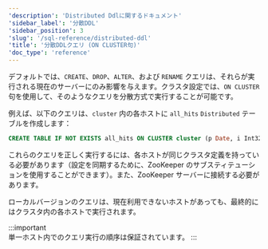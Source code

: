 ```yaml
---
'description': 'Distributed Ddlに関するドキュメント'
'sidebar_label': '分散DDL'
'sidebar_position': 3
'slug': '/sql-reference/distributed-ddl'
'title': '分散DDLクエリ (ON CLUSTER句)'
'doc_type': 'reference'
---
```


デフォルトでは、`CREATE`、`DROP`、`ALTER`、および `RENAME` クエリは、それらが実行される現在のサーバーにのみ影響を与えます。クラスタ設定では、`ON CLUSTER` 句を使用して、そのようなクエリを分散方式で実行することが可能です。

例えば、以下のクエリは、`cluster` 内の各ホストに `all_hits` `Distributed` テーブルを作成します：

```sql
CREATE TABLE IF NOT EXISTS all_hits ON CLUSTER cluster (p Date, i Int32) ENGINE = Distributed(cluster, default, hits)
```

これらのクエリを正しく実行するには、各ホストが同じクラスタ定義を持っている必要があります（設定を同期するために、ZooKeeper のサブスティテューションを使用することができます）。また、ZooKeeper サーバーに接続する必要があります。

ローカルバージョンのクエリは、現在利用できないホストがあっても、最終的にはクラスタ内の各ホストで実行されます。

:::important    
単一ホスト内でのクエリ実行の順序は保証されています。
:::
